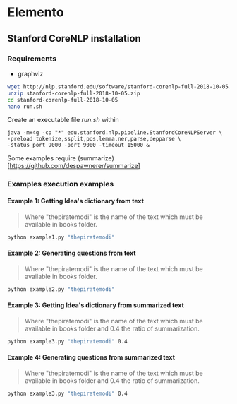 # Elemento

## Stanford CoreNLP installation

### Requirements
- graphviz

```bash
wget http://nlp.stanford.edu/software/stanford-corenlp-full-2018-10-05.zip
unzip stanford-corenlp-full-2018-10-05.zip
cd stanford-corenlp-full-2018-10-05
nano run.sh
```

Create an executable file _run.sh_ within
```
java -mx4g -cp "*" edu.stanford.nlp.pipeline.StanfordCoreNLPServer \
-preload tokenize,ssplit,pos,lemma,ner,parse,depparse \
-status_port 9000 -port 9000 -timeout 15000 &
```

Some examples require (summarize)[https://github.com/despawnerer/summarize]

### Examples execution examples

#### Example 1: Getting Idea's dictionary from text

> Where "thepiratemodi" is the name of the text which must be available in books folder.

```bash
python example1.py "thepiratemodi"
```

#### Example 2: Generating questions from text

> Where "thepiratemodi" is the name of the text which must be available in books folder.

```bash
python example2.py "thepiratemodi"
```

#### Example 3: Getting Idea's dictionary from summarized text

> Where "thepiratemodi" is the name of the text which must be available in books folder and 0.4 the ratio of summarization.

```bash
python example3.py "thepiratemodi" 0.4
```

#### Example 4:  Generating questions from summarized text

> Where "thepiratemodi" is the name of the text which must be available in books folder and 0.4 the ratio of summarization.

```bash
python example3.py "thepiratemodi" 0.4
```
